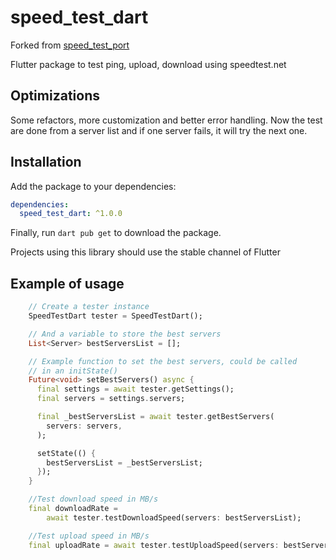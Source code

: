 # speed_test_dart

Forked from [speed_test_port](https://pub.dev/packages/speed_test_port)

Flutter package to test ping, upload, download using speedtest.net

## Optimizations

Some refactors, more customization and better error handling. Now the test are done from a server list and if one server fails, it will try the next one.

## Installation

Add the package to your dependencies:

```yaml
dependencies:
  speed_test_dart: ^1.0.0
```

Finally, run `dart pub get` to download the package.

Projects using this library should use the stable channel of Flutter

## Example of usage

```dart
    // Create a tester instance
    SpeedTestDart tester = SpeedTestDart();

    // And a variable to store the best servers
    List<Server> bestServersList = [];

    // Example function to set the best servers, could be called
    // in an initState()
    Future<void> setBestServers() async {
      final settings = await tester.getSettings();
      final servers = settings.servers;

      final _bestServersList = await tester.getBestServers(
        servers: servers,
      );

      setState(() {
        bestServersList = _bestServersList;
      });
    }

    //Test download speed in MB/s
    final downloadRate =
        await tester.testDownloadSpeed(servers: bestServersList);

    //Test upload speed in MB/s
    final uploadRate = await tester.testUploadSpeed(servers: bestServersList);

```

